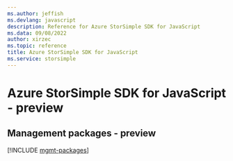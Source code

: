 ```yaml
---
ms.author: jeffish
ms.devlang: javascript
description: Reference for Azure StorSimple SDK for JavaScript
ms.data: 09/08/2022
author: xirzec
ms.topic: reference
title: Azure StorSimple SDK for JavaScript
ms.service: storsimple
---
```

# Azure StorSimple SDK for JavaScript - preview

## Management packages - preview
[!INCLUDE [mgmt-packages](storsimple-mgmt-index.md)]
